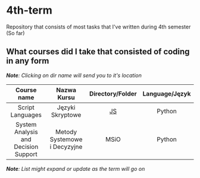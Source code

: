 # 4th-term
Repository that consists of most tasks that I've written during 4th semester (So far)

## What courses did I take that consisted of coding in any form

***Note**: Clicking on dir name will send you to it's location*

| **Course name** | **Nazwa Kursu** | **Directory/Folder** | **Language/Język** |
|:---:|:---:|:---:|:---:|
| Script Languages | Języki Skryptowe | [JS](/JS/Laboratory) | Python |
| System Analysis and Decision Support | Metody Systemowe i Decyzyjne | MSiO | Python |
  
***Note**: List might expand or update as the term will go on*
  
